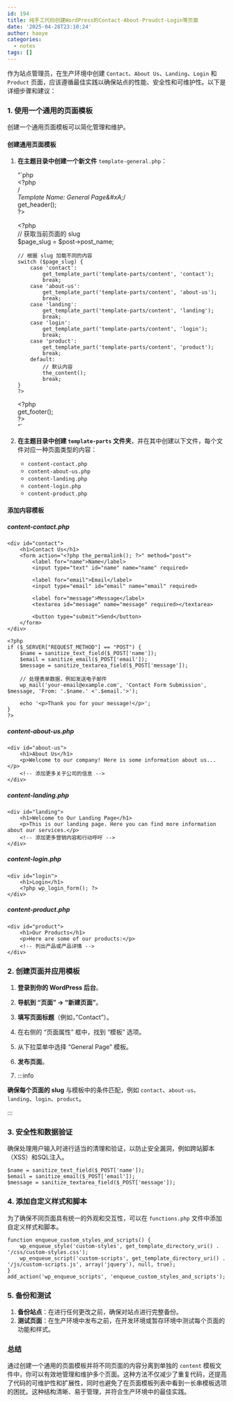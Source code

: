 ```yaml
---
id: 194
title: 纯手工代码创建WordPress的Contact-About-Proudct-Login等页面
date: '2025-04-28T23:10:24'
author: haoye
categories:
  - notes
tags: []
---
```


作为站点管理员，在生产环境中创建 `Contact`、`About Us`、`Landing`、`Login` 和 `Product` 页面，应该遵循最佳实践以确保站点的性能、安全性和可维护性。以下是详细步骤和建议：

### 1. 使用一个通用的页面模板

创建一个通用页面模板可以简化管理和维护。

#### 创建通用页面模板

1. **在主题目录中创建一个新文件** `template-general.php`：

   “\`php\
   \<?php\
   /*\
   Template Name: General Page\&#xA;*/\
   get\_header();\
   ?>

   \<?php\
   // 获取当前页面的 slug\
   $page\_slug = $post->post\_name;

   ```
   // 根据 slug 加载不同的内容
   switch ($page_slug) {
       case 'contact':
           get_template_part('template-parts/content', 'contact');
           break;
       case 'about-us':
           get_template_part('template-parts/content', 'about-us');
           break;
       case 'landing':
           get_template_part('template-parts/content', 'landing');
           break;
       case 'login':
           get_template_part('template-parts/content', 'login');
           break;
       case 'product':
           get_template_part('template-parts/content', 'product');
           break;
       default:
           // 默认内容
           the_content();
           break;
   }
   ?>
   ```

   \<?php\
   get\_footer();\
   ?>\
   “\`

2. **在主题目录中创建 `template-parts` 文件夹**，并在其中创建以下文件，每个文件对应一种页面类型的内容：

   - `content-contact.php`
   - `content-about-us.php`
   - `content-landing.php`
   - `content-login.php`
   - `content-product.php`

#### 添加内容模板

##### content-contact.php

```
<div id="contact">
    <h1>Contact Us</h1>
    <form action="<?php the_permalink(); ?>" method="post">
        <label for="name">Name</label>
        <input type="text" id="name" name="name" required>

        <label for="email">Email</label>
        <input type="email" id="email" name="email" required>

        <label for="message">Message</label>
        <textarea id="message" name="message" required></textarea>

        <button type="submit">Send</button>
    </form>
</div>

<?php
if ($_SERVER["REQUEST_METHOD"] == "POST") {
    $name = sanitize_text_field($_POST['name']);
    $email = sanitize_email($_POST['email']);
    $message = sanitize_textarea_field($_POST['message']);

    // 处理表单数据，例如发送电子邮件
    wp_mail('your-email@example.com', 'Contact Form Submission', $message, 'From: '.$name.' <'.$email.'>');

    echo '<p>Thank you for your message!</p>';
}
?>
```

##### content-about-us.php

```
<div id="about-us">
    <h1>About Us</h1>
    <p>Welcome to our company! Here is some information about us...</p>
    <!-- 添加更多关于公司的信息 -->
</div>
```

##### content-landing.php

```
<div id="landing">
    <h1>Welcome to Our Landing Page</h1>
    <p>This is our landing page. Here you can find more information about our services.</p>
    <!-- 添加更多营销内容和行动呼吁 -->
</div>
```

##### content-login.php

```
<div id="login">
    <h1>Login</h1>
    <?php wp_login_form(); ?>
</div>
```

##### content-product.php

```
<div id="product">
    <h1>Our Products</h1>
    <p>Here are some of our products:</p>
    <!-- 列出产品或产品详情 -->
</div>
```

### 2. 创建页面并应用模板

1. **登录到你的 WordPress 后台**。

2. **导航到 “页面” -> “新建页面”**。

3. **填写页面标题**（例如，”Contact”）。

4. 在右侧的 “页面属性” 框中，找到 “模板” 选项。

5. 从下拉菜单中选择 “General Page” 模板。

6. **发布页面**。

7. :::info

**确保每个页面的 slug** 与模板中的条件匹配，例如 `contact`、`about-us`、`landing`、`login`、`product`。

:::

### 3. 安全性和数据验证

确保处理用户输入时进行适当的清理和验证，以防止安全漏洞，例如跨站脚本（XSS）和SQL注入。

```
$name = sanitize_text_field($_POST['name']);
$email = sanitize_email($_POST['email']);
$message = sanitize_textarea_field($_POST['message']);
```

### 4. 添加自定义样式和脚本

为了确保不同页面具有统一的外观和交互性，可以在 `functions.php` 文件中添加自定义样式和脚本。

```
function enqueue_custom_styles_and_scripts() {
    wp_enqueue_style('custom-styles', get_template_directory_uri() . '/css/custom-styles.css');
    wp_enqueue_script('custom-scripts', get_template_directory_uri() . '/js/custom-scripts.js', array('jquery'), null, true);
}
add_action('wp_enqueue_scripts', 'enqueue_custom_styles_and_scripts');
```

### 5. 备份和测试

1. **备份站点**：在进行任何更改之前，确保对站点进行完整备份。
2. **测试页面**：在生产环境中发布之前，在开发环境或暂存环境中测试每个页面的功能和样式。

### 总结

通过创建一个通用的页面模板并将不同页面的内容分离到单独的 `content` 模板文件中，你可以有效地管理和维护多个页面。这种方法不仅减少了重复代码，还提高了代码的可维护性和扩展性，同时也避免了在页面模板列表中看到一长串模板选项的困扰。这种结构清晰、易于管理，并符合生产环境中的最佳实践。
